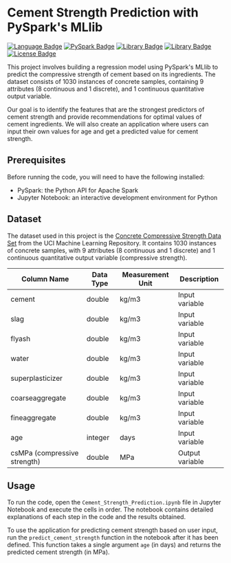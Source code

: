 # Cement Strength Prediction with PySpark's MLlib

[![Language Badge](https://img.shields.io/badge/Language-Python-blue.svg)](https://www.python.org/)
[![PySpark Badge](https://img.shields.io/badge/PySpark-3.1.2-e25a1c.svg)](https://spark.apache.org/docs/latest/api/python/index.html)
[![Library Badge](https://img.shields.io/badge/Library-Pandas-yellow.svg)](https://pandas.pydata.org/)
[![Library Badge](https://img.shields.io/badge/Library-Scikit--learn-orange.svg)](https://scikit-learn.org/)
[![License Badge](https://img.shields.io/badge/License-CC%20BY--NC%204.0-0a2c46.svg)](https://creativecommons.org/licenses/by-nc/4.0/legalcode)

This project involves building a regression model using PySpark's MLlib to predict the compressive strength of cement based on its ingredients. The dataset consists of 1030 instances of concrete samples, containing 9 attributes (8 continuous and 1 discrete), and 1 continuous quantitative output variable.

Our goal is to identify the features that are the strongest predictors of cement strength and provide recommendations for optimal values of cement ingredients. We will also create an application where users can input their own values for age and get a predicted value for cement strength.

## Prerequisites

Before running the code, you will need to have the following installed:

- PySpark: the Python API for Apache Spark
- Jupyter Notebook: an interactive development environment for Python


## Dataset

The dataset used in this project is the [Concrete Compressive Strength Data Set](https://archive.ics.uci.edu/ml/datasets/Concrete+Compressive+Strength) from the UCI Machine Learning Repository. It contains 1030 instances of concrete samples, with 9 attributes (8 continuous and 1 discrete) and 1 continuous quantitative output variable (compressive strength).

| Column Name       | Data Type | Measurement Unit | Description                                      |
|-------------------|----------|------------------|---------------------------------------------------|
| cement            | double   | kg/m3            | Input variable                                    |
| slag              | double   | kg/m3            | Input variable                                    |
| flyash            | double   | kg/m3            | Input variable                                    |
| water             | double   | kg/m3            | Input variable                                    |
| superplasticizer  | double   | kg/m3            | Input variable                                    |
| coarseaggregate   | double   | kg/m3            | Input variable                                    |
| fineaggregate     | double   | kg/m3            | Input variable                                    |
| age               | integer  | days             | Input variable                                    |
| csMPa (compressive strength)| double | MPa | Output variable                               | 


## Usage

To run the code, open the `Cement_Strength_Prediction.ipynb` file in Jupyter Notebook and execute the cells in order. The notebook contains detailed explanations of each step in the code and the results obtained.

To use the application for predicting cement strength based on user input, run the `predict_cement_strength` function in the notebook after it has been defined. This function takes a single argument `age` (in days) and returns the predicted cement strength (in MPa).
